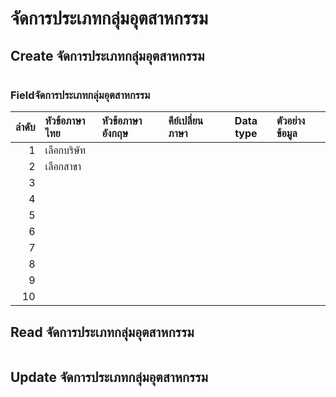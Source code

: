 # จัดการประเภทกลุ่มอุตสาหกรรม

## Create จัดการประเภทกลุ่มอุตสาหกรรม

```JSON
```

### Fieldจัดการประเภทกลุ่มอุตสาหกรรม

|  ลำดับ | หัวข้อภาษาไทย | หัวข้อภาษาอังกฤษ | คีย์เปลี่ยนภาษา | Data type | ตัวอย่างข้อมูล |
| ---: | :---------- | :------------ | :---------- | :-------: | :--------- |
|    1 | เลือกบริษัท    |               |             |           |            |
|    2 | เลือกสาขา    |               |             |           |            |
|    3 |             |               |             |           |            |
|    4 |             |               |             |           |            |
|    5 |             |               |             |           |            |
|    6 |             |               |             |           |            |
|    7 |             |               |             |           |            |
|    8 |             |               |             |           |            |
|    9 |             |               |             |           |            |
|   10 |             |               |             |           |            |

## Read จัดการประเภทกลุ่มอุตสาหกรรม

```JSON
```

## Update จัดการประเภทกลุ่มอุตสาหกรรม

```JSON
```
